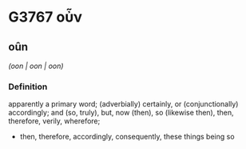 # G3767 οὖν

## oûn

_(oon | oon | oon)_

### Definition

apparently a primary word; (adverbially) certainly, or (conjunctionally) accordingly; and (so, truly), but, now (then), so (likewise then), then, therefore, verily, wherefore; 

- then, therefore, accordingly, consequently, these things being so
